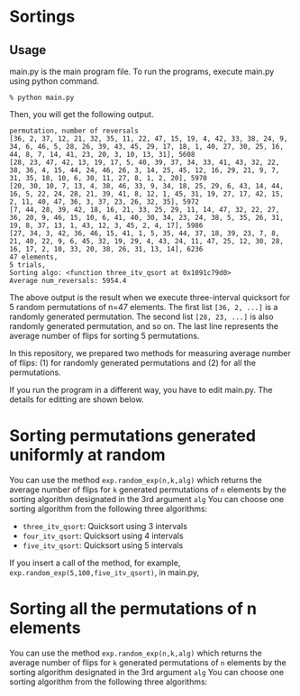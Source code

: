 # Sortings

## Usage

main.py is the main program file.
To run the programs, execute main.py using python command.

```
% python main.py
```

Then, you will get the following output.

```
permutation, number of reversals
[36, 2, 37, 12, 21, 32, 35, 11, 22, 47, 15, 19, 4, 42, 33, 38, 24, 9, 34, 6, 46, 5, 28, 26, 39, 43, 45, 29, 17, 18, 1, 40, 27, 30, 25, 16, 44, 8, 7, 14, 41, 23, 20, 3, 10, 13, 31], 5608
[28, 23, 47, 42, 13, 19, 17, 5, 40, 39, 37, 34, 33, 41, 43, 32, 22, 38, 36, 4, 15, 44, 24, 46, 26, 3, 14, 25, 45, 12, 16, 29, 21, 9, 7, 31, 35, 18, 10, 6, 30, 11, 27, 8, 1, 2, 20], 5970
[20, 30, 10, 7, 13, 4, 38, 46, 33, 9, 34, 18, 25, 29, 6, 43, 14, 44, 16, 5, 22, 24, 28, 21, 39, 41, 8, 12, 1, 45, 31, 19, 27, 17, 42, 15, 2, 11, 40, 47, 36, 3, 37, 23, 26, 32, 35], 5972
[7, 44, 28, 39, 42, 18, 16, 21, 33, 25, 29, 11, 14, 47, 32, 22, 27, 36, 20, 9, 46, 15, 10, 6, 41, 40, 30, 34, 23, 24, 38, 5, 35, 26, 31, 19, 8, 37, 13, 1, 43, 12, 3, 45, 2, 4, 17], 5986
[27, 34, 3, 42, 36, 46, 15, 41, 1, 5, 35, 44, 37, 18, 39, 23, 7, 8, 21, 40, 22, 9, 6, 45, 32, 19, 29, 4, 43, 24, 11, 47, 25, 12, 30, 28, 16, 17, 2, 10, 33, 20, 38, 26, 31, 13, 14], 6236
47 elements,
5 trials,
Sorting algo: <function three_itv_qsort at 0x1091c79d0>
Average num_reversals: 5954.4
```

The above output is the result when we execute three-interval quicksort for 5 random permutations of n=47 elements.
The first list `[36, 2, ...]` is a randomly generated permutation.
The second list `[28, 23, ...]` is also randomly generated permutation, and so on.
The last line represents the average number of flips for sorting 5 permutations.

In this repository, we prepared two methods for measuring average number of flips:
(1) for randomly generated permutations and (2) for all the permutations.

If you run the program in a different way, you have to edit main.py.
The details for editting are shown below.

# Sorting permutations generated uniformly at random

You can use the method `exp.random_exp(n,k,alg)` which returns the average number of flips for `k` generated permutations of `n` elements by the sorting algorithm designated in the 3rd argument `alg`
You can choose one sorting algorithm from the following three algorithms:

- `three_itv_qsort`: Quicksort using 3 intervals
- `four_itv_qsort`: Quicksort using 4 intervals
- `five_itv_qsort`: Quicksort using 5 intervals

If you insert a call of the method, for example, `exp.random_exp(5,100,five_itv_qsort)`, in main.py,

# Sorting all the permutations of n elements

You can use the method `exp.random_exp(n,k,alg)` which returns the average number of flips for `k` generated permutations of `n` elements by the sorting algorithm designated in the 3rd argument `alg`
You can choose one sorting algorithm from the following three algorithms:



